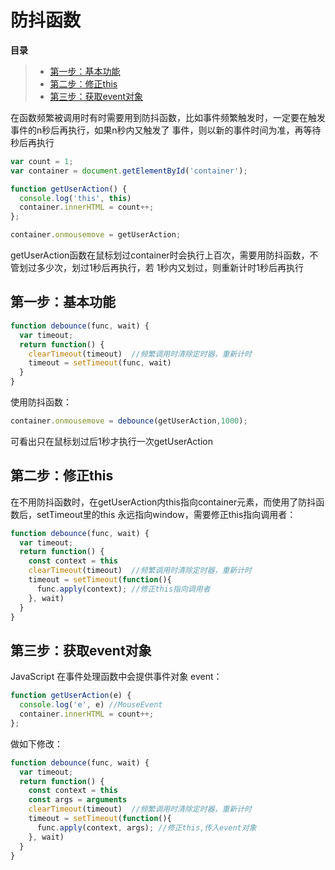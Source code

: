 # 防抖函数

**目录**
> * [第一步：基本功能](#第一步基本功能)
> * [第二步：修正this](#第二步修正this)
> * [第三步：获取event对象](#第三步获取event对象)

在函数频繁被调用时有时需要用到防抖函数，比如事件频繁触发时，一定要在触发事件的n秒后再执行，如果n秒内又触发了
事件，则以新的事件时间为准，再等待秒后再执行
```js
var count = 1;
var container = document.getElementById('container');

function getUserAction() {
  console.log('this', this)
  container.innerHTML = count++;
};

container.onmousemove = getUserAction;
```
getUserAction函数在鼠标划过container时会执行上百次，需要用防抖函数，不管划过多少次，划过1秒后再执行，若
1秒内又划过，则重新计时1秒后再执行

## 第一步：基本功能
```js
function debounce(func, wait) {
  var timeout;
  return function() {
    clearTimeout(timeout)  //频繁调用时清除定时器，重新计时
    timeout = setTimeout(func, wait)
  }
}
```
使用防抖函数：
```js
container.onmousemove = debounce(getUserAction,1000);
```
可看出只在鼠标划过后1秒才执行一次getUserAction

## 第二步：修正this
在不用防抖函数时，在getUserAction内this指向container元素，而使用了防抖函数后，setTimeout里的this
永远指向window，需要修正this指向调用者：
```js
function debounce(func, wait) {
  var timeout;
  return function() {
    const context = this
    clearTimeout(timeout)  //频繁调用时清除定时器，重新计时
    timeout = setTimeout(function(){
      func.apply(context); //修正this指向调用者
    }, wait)
  }
}
```
## 第三步：获取event对象
JavaScript 在事件处理函数中会提供事件对象 event：
```js
function getUserAction(e) {
  console.log('e', e) //MouseEvent
  container.innerHTML = count++;
};
```
做如下修改：
```js
function debounce(func, wait) {
  var timeout;
  return function() {
    const context = this
    const args = arguments
    clearTimeout(timeout)  //频繁调用时清除定时器，重新计时
    timeout = setTimeout(function(){
      func.apply(context, args); //修正this,传入event对象
    }, wait)
  }
}
```
